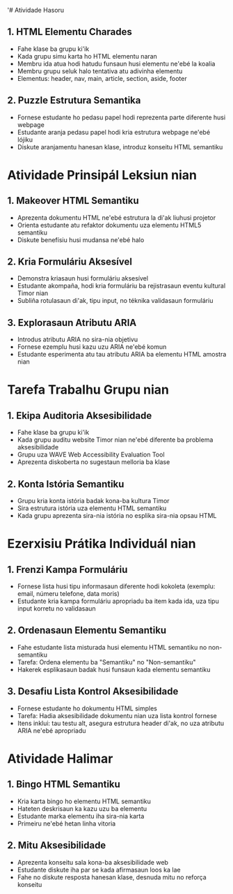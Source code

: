 '# Atividade Hasoru

## 1. HTML Elementu Charades

- Fahe klase ba grupu ki'ik
- Kada grupu simu karta ho HTML elementu naran 
- Membru ida atua hodi hatudu funsaun husi elementu ne'ebé la koalia
- Membru grupu seluk halo tentativa atu adivinha elementu
- Elementus: header, nav, main, article, section, aside, footer

## 2. Puzzle Estrutura Semantika

- Fornese estudante ho pedasu papel hodi reprezenta parte diferente husi webpage
- Estudante aranja pedasu papel hodi kria estrutura webpage ne'ebé lójiku
- Diskute aranjamentu hanesan klase, introduz konseitu HTML semantiku

# Atividade Prinsipál Leksiun nian

## 1. Makeover HTML Semantiku

- Aprezenta dokumentu HTML ne'ebé estrutura la di'ak liuhusi projetor
- Orienta estudante atu refaktor dokumentu uza elementu HTML5 semantiku
- Diskute benefísiu husi mudansa ne'ebé halo

## 2. Kria Formuláriu Aksesível

- Demonstra kriasaun husi formuláriu aksesível
- Estudante akompaña, hodi kria formuláriu ba rejistrasaun eventu kultural Timor nian
- Subliña rotulasaun di'ak, tipu input, no téknika validasaun formuláriu

## 3. Explorasaun Atributu ARIA

- Introdus atributu ARIA no sira-nia objetivu
- Fornese ezemplu husi kazu uzu ARIA ne'ebé komun
- Estudante esperimenta atu tau atributu ARIA ba elementu HTML amostra nian

# Tarefa Trabalhu Grupu nian

## 1. Ekipa Auditoria Aksesibilidade

- Fahe klase ba grupu ki'ik
- Kada grupu auditu website Timor nian ne'ebé diferente ba problema aksesibilidade
- Grupu uza WAVE Web Accessibility Evaluation Tool
- Aprezenta diskoberta no sugestaun melloria ba klase

## 2. Konta Istória Semantiku

- Grupu kria konta istória badak kona-ba kultura Timor
- Sira estrutura istória uza elementu HTML semantiku
- Kada grupu aprezenta sira-nia istória no esplika sira-nia opsau HTML

# Ezerxisiu Prátika Individuál nian

## 1. Frenzi Kampa Formuláriu

- Fornese lista husi tipu informasaun diferente hodi kokoleta (exemplu: email, númeru telefone, data moris)
- Estudante kria kampa formuláriu apropriadu ba item kada ida, uza tipu input korretu no validasaun

## 2. Ordenasaun Elementu Semantiku

- Fahe estudante lista misturada husi elementu HTML semantiku no non-semantiku
- Tarefa: Ordena elementu ba "Semantiku" no "Non-semantiku"
- Hakerek esplikasaun badak husi funsaun kada elementu semantiku

## 3. Desafiu Lista Kontrol Aksesibilidade

- Fornese estudante ho dokumentu HTML simples
- Tarefa: Hadia aksesibilidade dokumentu nian uza lista kontrol fornese
- Itens inklui: tau testu alt, asegura estrutura header di'ak, no uza atributu ARIA ne'ebé apropriadu

# Atividade Halimar

## 1. Bingo HTML Semantiku

- Kria karta bingo ho elementu HTML semantiku
- Hateten deskrisaun ka kazu uzu ba elementu
- Estudante marka elementu iha sira-nia karta
- Primeiru ne'ebé hetan linha vitoria

## 2. Mitu Aksesibilidade

- Aprezenta konseitu sala kona-ba aksesibilidade web
- Estudante diskute iha par se kada afirmasaun loos ka lae
- Fahe no diskute resposta hanesan klase, desnuda mitu no reforça konseitu
